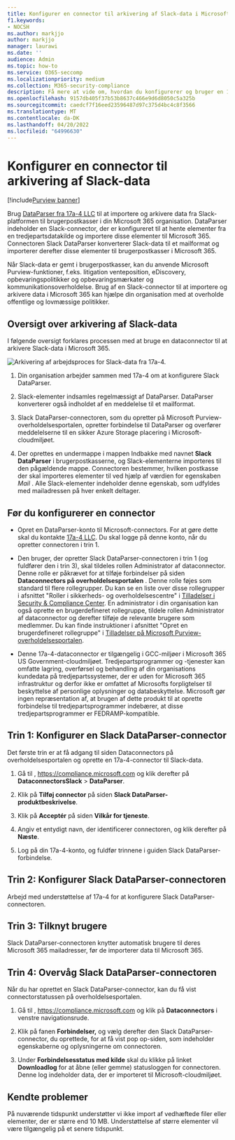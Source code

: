 ```yaml
---
title: Konfigurer en connector til arkivering af Slack-data i Microsoft 365
f1.keywords:
- NOCSH
ms.author: markjjo
author: markjjo
manager: laurawi
ms.date: ''
audience: Admin
ms.topic: how-to
ms.service: O365-seccomp
ms.localizationpriority: medium
ms.collection: M365-security-compliance
description: Få mere at vide om, hvordan du konfigurerer og bruger en 17a-4 Slack DataParser-connector til at importere og arkivere Slack-data i Microsoft 365.
ms.openlocfilehash: 9157db405f37b53b8637c466e9d6d8050c5a325b
ms.sourcegitcommit: caedcf7f16eed23596487d97c375d4bc4c8f3566
ms.translationtype: MT
ms.contentlocale: da-DK
ms.lasthandoff: 04/20/2022
ms.locfileid: "64996630"
---
```

# <a name="set-up-a-connector-to-archive-slack-data"></a>Konfigurer en connector til arkivering af Slack-data

[!include[Purview banner](../includes/purview-rebrand-banner.md)]

Brug [DataParser fra 17a-4 LLC](https://www.17a-4.com/slack-dataparser/) til at importere og arkivere data fra Slack-platformen til brugerpostkasser i din Microsoft 365 organisation. DataParser indeholder en Slack-connector, der er konfigureret til at hente elementer fra en tredjepartsdatakilde og importere disse elementer til Microsoft 365. Connectoren Slack DataParser konverterer Slack-data til et mailformat og importerer derefter disse elementer til brugerpostkasser i Microsoft 365.

Når Slack-data er gemt i brugerpostkasser, kan du anvende Microsoft Purview-funktioner, f.eks. litigation venteposition, eDiscovery, opbevaringspolitikker og opbevaringsmærkater og kommunikationsoverholdelse. Brug af en Slack-connector til at importere og arkivere data i Microsoft 365 kan hjælpe din organisation med at overholde offentlige og lovmæssige politikker.

## <a name="overview-of-archiving-slack-data"></a>Oversigt over arkivering af Slack-data

I følgende oversigt forklares processen med at bruge en dataconnector til at arkivere Slack-data i Microsoft 365.

![Arkivering af arbejdsproces for Slack-data fra 17a-4.](../media/SlackDataParserConnectorWorkflow.png)

1. Din organisation arbejder sammen med 17a-4 om at konfigurere Slack DataParser.

2. Slack-elementer indsamles regelmæssigt af DataParser. DataParser konverterer også indholdet af en meddelelse til et mailformat.

3. Slack DataParser-connectoren, som du opretter på Microsoft Purview-overholdelsesportalen, opretter forbindelse til DataParser og overfører meddelelserne til en sikker Azure Storage placering i Microsoft-cloudmiljøet.

4. Der oprettes en undermappe i mappen Indbakke med navnet **Slack DataParser** i brugerpostkasserne, og Slack-elementerne importeres til den pågældende mappe. Connectoren bestemmer, hvilken postkasse der skal importeres elementer til ved hjælp af værdien for egenskaben *Mail* . Alle Slack-elementer indeholder denne egenskab, som udfyldes med mailadressen på hver enkelt deltager.

## <a name="before-you-set-up-a-connector"></a>Før du konfigurerer en connector

- Opret en DataParser-konto til Microsoft-connectors. For at gøre dette skal du kontakte [17a-4 LLC](https://www.17a-4.com/contact/). Du skal logge på denne konto, når du opretter connectoren i trin 1.

- Den bruger, der opretter Slack DataParser-connectoren i trin 1 (og fuldfører den i trin 3), skal tildeles rollen Administrator af dataconnector. Denne rolle er påkrævet for at tilføje forbindelser på siden **Dataconnectors på overholdelsesportalen** . Denne rolle føjes som standard til flere rollegrupper. Du kan se en liste over disse rollegrupper i afsnittet "Roller i sikkerheds- og overholdelsescentre" i [Tilladelser i Security & Compliance Center](../security/office-365-security/permissions-in-the-security-and-compliance-center.md#roles-in-the-security--compliance-center). En administrator i din organisation kan også oprette en brugerdefineret rollegruppe, tildele rollen Administrator af dataconnector og derefter tilføje de relevante brugere som medlemmer. Du kan finde instruktioner i afsnittet "Opret en brugerdefineret rollegruppe" i [Tilladelser på Microsoft Purview-overholdelsesportalen](microsoft-365-compliance-center-permissions.md#create-a-custom-role-group).

- Denne 17a-4-dataconnector er tilgængelig i GCC-miljøer i Microsoft 365 US Government-cloudmiljøet. Tredjepartsprogrammer og -tjenester kan omfatte lagring, overførsel og behandling af din organisations kundedata på tredjepartssystemer, der er uden for Microsoft 365 infrastruktur og derfor ikke er omfattet af Microsofts forpligtelser til beskyttelse af personlige oplysninger og databeskyttelse. Microsoft gør ingen repræsentation af, at brugen af dette produkt til at oprette forbindelse til tredjepartsprogrammer indebærer, at disse tredjepartsprogrammer er FEDRAMP-kompatible.

## <a name="step-1-set-up-a-slack-dataparser-connector"></a>Trin 1: Konfigurer en Slack DataParser-connector

Det første trin er at få adgang til siden Dataconnectors på overholdelsesportalen og oprette en 17a-4-connector til Slack-data.

1. Gå til , <https://compliance.microsoft.com> og klik derefter på **DataconnectorsSlack** >  **DataParser**.

2. Klik på **Tilføj connector** på siden **Slack DataParser-produktbeskrivelse**.

3. Klik på **Acceptér** på siden **Vilkår for tjeneste**.

4. Angiv et entydigt navn, der identificerer connectoren, og klik derefter på **Næste**.

5. Log på din 17a-4-konto, og fuldfør trinnene i guiden Slack DataParser-forbindelse.

## <a name="step-2-configure-the-slack-dataparser-connector"></a>Trin 2: Konfigurer Slack DataParser-connectoren

Arbejd med understøttelse af 17a-4 for at konfigurere Slack DataParser-connectoren.

## <a name="step-3-map-users"></a>Trin 3: Tilknyt brugere

Slack DataParser-connectoren knytter automatisk brugere til deres Microsoft 365 mailadresser, før de importerer data til Microsoft 365.

## <a name="step-4-monitor-the-slack-dataparser-connector"></a>Trin 4: Overvåg Slack DataParser-connectoren

Når du har oprettet en Slack DataParser-connector, kan du få vist connectorstatussen på overholdelsesportalen.

1. Gå til , <https://compliance.microsoft.com> og klik på **Dataconnectors** i venstre navigationsrude.

2. Klik på fanen **Forbindelser,** og vælg derefter den Slack DataParser-connector, du oprettede, for at få vist pop op-siden, som indeholder egenskaberne og oplysningerne om connectoren.

3. Under **Forbindelsesstatus med kilde** skal du klikke på linket **Downloadlog** for at åbne (eller gemme) statusloggen for connectoren. Denne log indeholder data, der er importeret til Microsoft-cloudmiljøet.

## <a name="known-issues"></a>Kendte problemer

På nuværende tidspunkt understøtter vi ikke import af vedhæftede filer eller elementer, der er større end 10 MB. Understøttelse af større elementer vil være tilgængelig på et senere tidspunkt.
